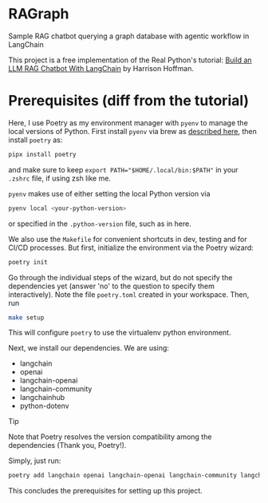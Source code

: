 # RAGraph
Sample RAG chatbot querying a graph database with agentic workflow in LangChain

This project is a free implementation of the Real Python's tutorial:
[Build an LLM RAG Chatbot With LangChain](https://realpython.com/build-llm-rag-chatbot-with-langchain/) by Harrison Hoffman.

# Prerequisites (diff from the tutorial)
Here, I use Poetry as my environment manager with `pyenv` to manage the local versions of Python. First install `pyenv` via brew as [described here](https://github.com/pyenv/pyenv), then install `poetry` as:
```bash
pipx install poetry
```
and make sure to keep `export PATH="$HOME/.local/bin:$PATH"` in your `.zshrc` file, if using zsh like me.

`pyenv` makes use of either setting the local Python version via 
```bash
pyenv local <your-python-version>
```

or specified in the `.python-version` file, such as in here.

We also use the `Makefile` for convenient shortcuts in dev, testing and for CI/CD processes. But first, initialize the environment via the Poetry wizard:
```bash
poetry init
```
Go through the individual steps of the wizard, but do not specify the dependencies yet (answer 'no' to the question to specify them interactively).
Note the file `poetry.toml` created in your workspace. Then, run
```bash
make setup
```
This will configure `poetry` to use the virtualenv python environment.

Next, we install our dependencies. We are using:
- langchain
- openai
- langchain-openai
- langchain-community
- langchainhub
- python-dotenv

> [!TIP]
> Note that Poetry resolves the version compatibility among the dependencies (Thank you, Poetry!).

Simply, just run:
```bash
poetry add langchain openai langchain-openai langchain-community langchainhub python-dotenv
```
This concludes the prerequisites for setting up this project.